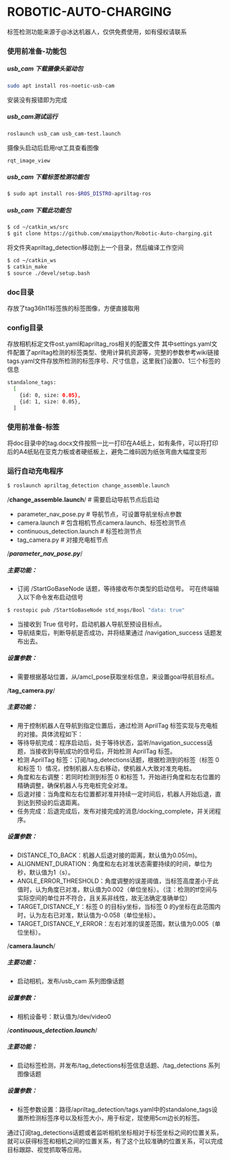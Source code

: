 # ROBOTIC-AUTO-CHARGING

标签检测功能来源于@冰达机器人，仅供免费使用，如有侵权请联系

### 使用前准备-功能包
##### usb_cam 下载摄像头驱动包
```sh
sudo apt install ros-noetic-usb-cam
```
安装没有报错即为完成

##### usb_cam测试运行
```sh
roslaunch usb_cam usb_cam-test.launch
```
摄像头启动后启用rqt工具查看图像
```sh
rqt_image_view
```

##### usb_cam 下载标签检测功能包
```sh
$ sudo apt install ros-$ROS_DISTRO-apriltag-ros
```

##### usb_cam 下载此功能包
```sh
$ cd ~/catkin_ws/src
$ git clone https://github.com/xmaipython/Robotic-Auto-charging.git
```
将文件夹apriltag_detection移动到上一个目录，然后编译工作空间
```sh
$ cd ~/catkin_ws
$ catkin_make
$ source ./devel/setup.bash
```

### doc目录
存放了tag36h11标签族的标签图像，方便直接取用

### config目录
存放相机标定文件ost.yaml和apriltag_ros相关的配置文件
其中settings.yaml文件配置了apriltag检测的标签类型、使用计算机资源等，完整的参数参考wiki链接
tags.yaml文件存放所检测的标签序号、尺寸信息，这里我们设置0、1三个标签的信息
```sh
standalone_tags:
  [
    {id: 0, size: 0.05},
    {id: 1, size: 0.05},
  ]
```

### 使用前准备-标签
将doc目录中的tag.docx文件按照一比一打印在A4纸上，如有条件，可以将打印后的A4纸贴在亚克力板或者硬纸板上，避免二维码因为纸张弯曲大幅度变形


### 运行自动充电程序
```sh
$ roslaunch apriltag_detection change_assemble.launch
```

/**change_assemble.launch**/  # 需要启动导航节点后启动
* parameter_nav_pose.py       # 导航节点，可设置导航坐标点参数
* camera.launch               # 包含相机节点camera.launch、标签检测节点
* continuous_detection.launch # 标签检测节点
* tag_camera.py               # 对接充电桩节点


/*****************parameter_nav_pose.py*****************/
##### 主要功能：
* 订阅 /StartGoBaseNode 话题，等待接收布尔类型的启动信号。
可在终端输入以下命令发布启动信号
```sh
$ rostopic pub /StartGoBaseNode std_msgs/Bool "data: true"
```
* 当接收到 True 信号时，启动机器人导航至预设目标点。
* 导航结束后，判断导航是否成功，并将结果通过 /navigation_success 话题发布出去。
##### 设置参数：
* 需要根据基站位置，从/amcl_pose获取坐标信息，来设置goal导航目标点。

/********************tag_camera.py********************/
##### 主要功能：
* 用于控制机器人在导航到指定位置后，通过检测 AprilTag 标签实现与充电桩的对接。具体流程如下：
* 等待导航完成：程序启动后，处于等待状态，监听/navigation_success话题，当接收到导航成功的信号后，开始检测 AprilTag 标签。
* 检测 AprilTag 标签：订阅/tag_detections话题，根据检测到的标签（标签 0 和标签 1）情况，控制机器人左右移动，使机器人大致对准充电桩。
* 角度和左右调整：若同时检测到标签 0 和标签 1，开始进行角度和左右位置的精确调整，确保机器人与充电桩完全对准。
* 后退对接：当角度和左右位置都对准并持续一定时间后，机器人开始后退，直到达到预设的后退距离。
* 任务完成：后退完成后，发布对接完成的消息/docking_complete，并关闭程序。
##### 设置参数：
* DISTANCE_TO_BACK：机器人后退对接的距离，默认值为0.05(m)。
* ALIGNMENT_DURATION：角度和左右对准状态需要持续的时间，单位为秒，默认值为1（s）。
* ANGLE_ERROR_THRESHOLD：角度调整的误差阈值，当标签高度差小于此值时，认为角度已对准，默认值为0.002（单位坐标）。（注：检测的tf空间与实际空间的单位并不符合，且关系非线性，故无法确定准确单位）
* TARGET_DISTANCE_Y：标签 0 的目标y坐标，当标签 0 的y坐标在此范围内时，认为左右已对准，默认值为-0.058（单位坐标）。
* TARGET_DISTANCE_Y_ERROR：左右对准的误差范围，默认值为0.005（单位坐标）。

/********************camera.launch********************/
##### 主要功能：
* 启动相机，发布/usb_cam 系列图像话题
##### 设置参数：
* 相机设备号：默认值为/dev/video0

/*************continuous_detection.launch*************/
##### 主要功能：
* 启动标签检测，并发布/tag_detections标签信息话题、/tag_detections 系列图像话题
##### 设置参数：
* 标签参数设置：路径/apriltag_detection/tags.yaml中的standalone_tags设置所检测标签序号以及标签大小，用于标定，现使用5cm边长的标签。

通过订阅tag_detections话题或者监听相机坐标相对于标签坐标之间的位置关系，就可以获得标签和相机之间的位置关系，有了这个比较准确的位置关系，可以完成目标跟踪、视觉抓取等应用。